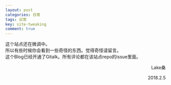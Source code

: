 ```yaml
---
layout: post
categories: 日常
tags: 日常
key: site-tweaking
comment: true
---
```

这个站点还在微调中。  
所以有些时候你会看到一些奇怪的东西。觉得奇怪请留言。  
这个Blog已经开通了Gitalk。所有评论都在该站点repo的issue里面。
<p style="text-align:right;">Lake桑</p>
<p style="text-align:right;">2018.2.5</p>